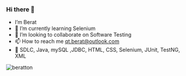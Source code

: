### Hi there 👋
-  I’m Berat
- 🌱 I’m currently learning Selenium
- 💞️ I’m looking to collaborate on Software Testing
- 📫 How to reach me qt.berat@outlook.com
- 💬 SDLC, Java, mySQL ,JDBC, HTML, CSS, Selenium, JUnit, TestNG, XML 
<!---
beratton/beratton is a ✨ special ✨ repository because its `README.md` (this file) appears on your GitHub profile.
You can click the Preview link to take a look at your changes.
--->  

<p align="left"> <img src="https://komarev.com/ghpvc/?username=beratton&label=Profile%20views&color=0e75b6&style=flat" alt="beratton" /> </p>

<!--
**beratton/beratton** is a ✨ _special_ ✨ repository because its `README.md` (this file) appears on your GitHub profile.



